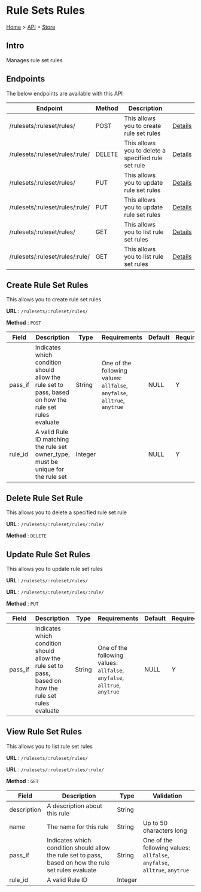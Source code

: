 # Rule Sets Rules
[Home](../../index.md) > [API](../index.md) > [Store](index.md)
## Intro
Manages rule set rules
## Endpoints
The below endpoints are available with this API

| Endpoint | Method | Description | |
| --- | --- | --- | --- |
| /rulesets/:ruleset/rules/ | POST | This allows you to create rule set rules | [Details](#create-rule-set-rules) |
| /rulesets/:ruleset/rules/:rule/ | DELETE | This allows you to delete a specified rule set rule | [Details](#delete-rule-set-rule) |
| /rulesets/:ruleset/rules/ | PUT | This allows you to update rule set rules | [Details](#update-rule-set-rules) |
| /rulesets/:ruleset/rules/:rule/ | PUT | This allows you to update rule set rules | [Details](#update-rule-set-rules) |
| /rulesets/:ruleset/rules/ | GET | This allows you to list rule set rules | [Details](#view-rule-set-rules) |
| /rulesets/:ruleset/rules/:rule/ | GET | This allows you to list rule set rules | [Details](#view-rule-set-rules) |

## Create Rule Set Rules
This allows you to create rule set rules

**URL** : `/rulesets/:ruleset/rules/`

**Method** : `POST`

| Field | Description | Type | Requirements | Default | Required? | Conditional? |
| --- | --- | --- | --- | --- | --- | --- |
| pass_if | Indicates which condition should allow the rule set to pass, based on how the rule set rules evaluate | String | One of the following values: `allfalse`, `anyfalse`, `alltrue`, `anytrue` | NULL | Y | N |
| rule_id | A valid Rule ID matching the rule set owner_type, must be unique for the rule set | Integer |  | NULL | Y | N |

## Delete Rule Set Rule
This allows you to delete a specified rule set rule

**URL** : `/rulesets/:ruleset/rules/:rule/`

**Method** : `DELETE`

## Update Rule Set Rules
This allows you to update rule set rules

**URL** : `/rulesets/:ruleset/rules/`

**URL** : `/rulesets/:ruleset/rules/:rule/`

**Method** : `PUT`

| Field | Description | Type | Requirements | Default | Required? | Conditional? |
| --- | --- | --- | --- | --- | --- | --- |
| pass_if | Indicates which condition should allow the rule set to pass, based on how the rule set rules evaluate | String | One of the following values: `allfalse`, `anyfalse`, `alltrue`, `anytrue` | NULL | Y | N |

## View Rule Set Rules
This allows you to list rule set rules

**URL** : `/rulesets/:ruleset/rules/`

**URL** : `/rulesets/:ruleset/rules/:rule/`

**Method** : `GET`

| Field | Description | Type | Validation |
| --- | --- | --- | --- |
| description | A description about this rule | String |  |
| name | The name for this rule | String | Up to 50 characters long |
| pass_if | Indicates which condition should allow the rule set to pass, based on how the rule set rules evaluate | String | One of the following values: `allfalse`, `anyfalse`, `alltrue`, `anytrue` |
| rule_id | A valid Rule ID | Integer |  |
